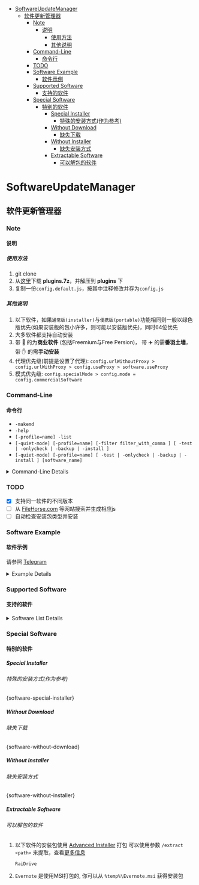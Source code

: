 <!-- TOC -->

- [SoftwareUpdateManager](#softwareupdatemanager)
  - [软件更新管理器](#软件更新管理器)
    - [Note](#note)
      - [说明](#说明)
        - [使用方法](#使用方法)
        - [其他说明](#其他说明)
    - [Command-Line](#command-line)
      - [命令行](#命令行)
    - [TODO](#todo)
    - [Software Example](#software-example)
      - [软件示例](#软件示例)
    - [Supported Software](#supported-software)
      - [支持的软件](#支持的软件)
    - [Special Software](#special-software)
      - [特别的软件](#特别的软件)
        - [Special Installer](#special-installer)
          - [特殊的安装方式(作为参考)](#特殊的安装方式作为参考)
        - [Without Download](#without-download)
          - [缺失下载](#缺失下载)
        - [Without Installer](#without-installer)
          - [缺失安装方式](#缺失安装方式)
        - [Extractable Software](#extractable-software)
          - [可以解包的软件](#可以解包的软件)

<!-- /TOC -->

# SoftwareUpdateManager
## 软件更新管理器

### Note
#### 说明

##### 使用方法

1. git clone
2. 从[这里](https://github.com/dodying/softwareUpdateManager/releases/tag/plugins)下载 **plugins.7z**，并解压到 **plugins** 下
3. 复制一份`config.default.js`，按其中注释修改并存为`config.js`

##### 其他说明

1. 以下软件，如果`通常版(installer)`与`便携版(portable)`功能相同则一般以绿色版优先(如果安装版的包小许多，则可能以安装版优先)，同时64位优先
2. 大多软件都支持自动安装
3. 带 :money_with_wings: 的为**商业软件** (包括Freemium与Free Persion)， 带 :airplane: 的需**番羽土墙**， 带 :hand: 的需**手动安装**
4. 代理优先级(前提是设置了代理): `config.urlWithoutProxy > config.urlWithProxy > config.useProxy > software.useProxy`
5. 模式优先级: `config.specialMode > config.mode = config.commercialSoftware`


### Command-Line
#### 命令行

* `-makemd`
* `-help`
* `[-profile=name] -list`
* `[-quiet-mode] [-profile=name] [-filter filter_with_comma ] [ -test | -onlycheck | -backup | -install ]`
* `[-quiet-mode] [-profile=name] [ -test | -onlycheck | -backup | -install ] [software_name]`

<details>
  <summary>Command-Line Details</summary>

* node index

   `node index.js`
    检查并更新所有软件
* help

    `node index.js -help`
* makemd

    `node index.js -makemd`
    根据`software`文件夹下的`js`文件创建`README.md`
* profile

    `node index.js -profile=profile_name`
    eg: `node index.js -profile=sync`
        ==> 当`config`与`config.profile.sync`中存在相同项时，以`config.profile.sync`优先，同时数据会保存在`data-sync.json`中
* list

    `node index.js -list`
    列出`database.json`中的软件及版本
* quiet-mode

    `node index.js -quiet-mode`
    所有的提问为false或0(第一项)
* filter

    `node index.js -filter filter_with_comma`
    检查并更新匹配的软件(多个匹配条件用`,`相隔) (忽略更新间隔)
* test

    `node index.js -test`
    获取网上所有软件的最新版本号 (忽略更新间隔)
* onlycheck

    `node index.js -onlycheck`
    获取网上软件的最新版本号，并写入`database.json` (忽略更新间隔)
    效果: 忽略本地版本
* backup

    `node index.js -backup`
    获取网上软件的最新版本，并下载安装包 (忽略更新间隔)
* install

    `node index.js -install`
    安装本地最新版本
* software_name

    `node index.js 7-Zip AIMP "Google Chrome"`
    检查并更新这些软件(多个软件用`空格`相隔) (忽略更新间隔)
</details>

### TODO

* [x] 支持同一软件的不同版本
* [ ] 从 [FileHorse.com](http://www.filehorse.com/) 等网站搜索并生成相应js
* [ ] 自动检查安装包类型并安装

### Software Example
#### 软件示例

请参照 [Telegram](software/Telegram.js)
<details>
  <summary>Example Details</summary>

```js
{example}
```
</details>


### Supported Software
#### 支持的软件

<details>
  <summary>Software List Details</summary>

{software}
</details>

### Special Software
#### 特别的软件

##### Special Installer
###### 特殊的安装方式(作为参考)

{software-special-installer}

##### Without Download
###### 缺失下载

{software-without-download}

##### Without Installer
###### 缺失安装方式

{software-without-installer}

##### Extractable Software
###### 可以解包的软件

1. 以下软件的安装包使用 [Advanced Installer](https://www.advancedinstaller.com/) 打包
  可以使用参数 `/extract <path>` 来提取，查看[更多信息](https://www.advancedinstaller.com/user-guide/exe-setup-file.html)

    `RaiDrive`

2. `Evernote` 是使用MSI打包的, 你可以从 `%temp%\Evernote.msi` 获得安装包
